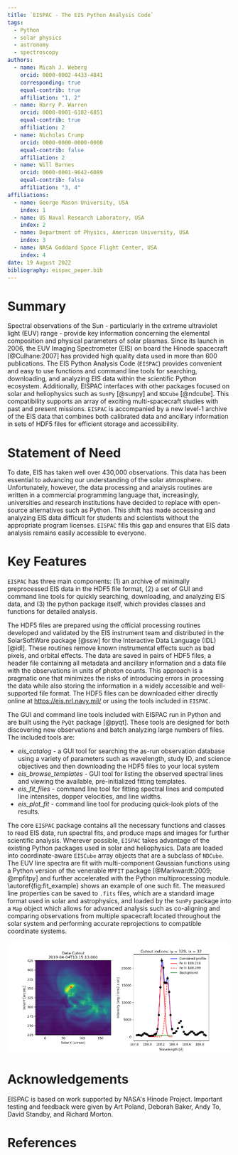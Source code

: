 ```yaml
---
title: `EISPAC - The EIS Python Analysis Code`
tags:
  - Python
  - solar physics
  - astronomy
  - spectroscopy
authors:
  - name: Micah J. Weberg
    orcid: 0000-0002-4433-4841
    corresponding: true
    equal-contrib: true
    affiliation: "1, 2"
  - name: Harry P. Warren
    orcid: 0000-0001-6102-6851
    equal-contrib: true
    affiliation: 2
  - name: Nicholas Crump
    orcid: 0000-0000-0000-0000
    equal-contrib: false
    affiliation: 2
  - name: Will Barnes
    orcid: 0000-0001-9642-6089
    equal-contrib: false
    affiliation: "3, 4"
affiliations:
  - name: George Mason University, USA
    index: 1
  - name: US Naval Research Laboratory, USA
    index: 2
  - name: Department of Physics, American University, USA
    index: 3
  - name: NASA Goddard Space Flight Center, USA
    index: 4
date: 19 August 2022
bibliography: eispac_paper.bib
---
```


# Summary
Spectral observations of the Sun - particularly in the extreme ultraviolet light (EUV) range - provide key information concerning the elemental composition and physical parameters of solar plasmas. Since its launch in 2006, the EUV Imaging Spectrometer (EIS) on board the Hinode spacecraft [@Culhane:2007] has provided high quality data used in more than 600 publications. The EIS Python Analysis Code (`EISPAC`) provides convenient and easy to use functions and command line tools for searching, downloading, and analyzing EIS data within the scientific Python ecosystem. Additionally, EISPAC interfaces with other packages focused on solar and heliophysics such as `SunPy` [@sunpy] and `NDCube` [@ndcube]. This compatibility supports an array of exciting multi-spacecraft studies with past and present missions. `EISPAC` is accompanied by a new level-1 archive of the EIS data that combines both calibrated data and ancillary information in sets of HDF5 files for efficient storage and accessibility.

# Statement of Need
To date, EIS has taken well over 430,000 observations. This data has been essential to advancing our understanding of the solar atmosphere. Unfortunately, however, the data processing and analysis routines are written in a commercial programming language that, increasingly, universities and research institutions have decided to replace with open-source alternatives such as Python. This shift has made accessing and analyzing EIS data difficult for students and scientists without the appropriate program licenses. `EISPAC` fills this gap and ensures that EIS data analysis remains easily accessible to everyone.

# Key Features
`EISPAC` has three main components: (1) an archive of minimally preprocessed EIS data in the HDF5 file format, (2) a set of GUI and command line tools for quickly searching, downloading, and analyzing EIS data, and (3) the python package itself, which provides classes and functions for detailed analysis.

The HDF5 files are prepared using the official processing routines developed and validated by the EIS instrument team and distributed in the SolarSoftWare package [@ssw] for the Interactive Data Language (IDL) [@idl]. These routines remove known instrumental effects such as bad pixels, and orbital effects. The data are saved in pairs of HDF5 files, a header file containing all metadata and ancillary information and a data file with the observations in units of photon counts. This approach is a pragmatic one that minimizes the risks of introducing errors in processing the data while also storing the information in a widely accessible and well-supported file format. The HDF5 files can be downloaded either directly online at https://eis.nrl.navy.mil/ or using the tools included in `EISPAC`.

The GUI and command line tools included with EISPAC run in Python and are built using the `PyQt` package [@pyqt]. These tools are designed for both discovering new observations and batch analyzing large numbers of files. The included tools are:
   * _eis_catalog_ - a GUI tool for searching the as-run observation database using a variety of parameters such as wavelength, study ID, and science objectives and then downloading the HDF5 files to your local system
   * _eis_browse_templates_ - GUI tool for listing the observed spectral lines and viewing the available, pre-initialized fitting templates.
   * _eis_fit_files_ - command line tool for fitting spectral lines and computed line intensites, dopper velocities, and line widths.
   * _eis_plot_fit_ - command line tool for producing quick-look plots of the results.

The core `EISPAC` package contains all the necessary functions and classes to read EIS data, run spectral fits, and produce maps and images for further scientific analysis. Wherever possible, `EISPAC` takes advantage of the existing Python packages used in solar and heliophysics. Data are loaded into coordinate-aware `EISCube` array objects that are a subclass of `NDCube`. The EUV line spectra are fit with multi-component Gaussian functions using a Python version of the venerable `MPFIT` package [@Markwardt:2009; @mpfitpy] and further accelerated with the Python multiprocessing module. \autoref{fig:fit_example} shows an example of one such fit. The measured line properties can be saved to `.fits` files, which are a standard image format used in solar and astrophysics, and loaded by the `SunPy` package into a `Map` object which allows for advanced analysis such as co-aligning and comparing observations from multiple spacecraft located throughout the solar system and performing accurate reprojections to compatible coordinate systems.

![Example data cutout (left) and a double-Gaussian fit profile (right) for the Fe XI 188.216 $\AA$ line observed on 4 April 2019. The red X shows the location of maximum intensity. \label{fig:fit_example}](ex_fit.png)

# Acknowledgements
EISPAC is based on work supported by NASA's Hinode Project. Important testing and feedback were given by Art Poland, Deborah Baker, Andy To, David Standby, and Richard Morton.

# References
